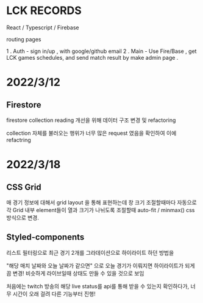 # LCK RECORDS 

  React / Typescript / Firebase
  
  routing pages 
  
   1 . Auth - sign in/up , with google/github email
   2 . Main - Use Fire/Base , get LCK games schedules, and send match result by make admin page .

# 2022/3/12

## Firestore

firestore collection reading 개선을 위해 데이터 구조 변경 및 refactoring

collection 자체를 불러오는 행위가 너무 많은 request 였음을 확인하여 이에 refactring

# 2022/3/18

## CSS Grid

매 경기 정보에 대해서 grid layout 을 통해 표현하는데 창 크기 조절할때마다
자동으로 각 Grid 내부 element들이 열과 크기가 나뉘도록 조절할때 auto-fit / minmax() css방식으로 변경.

## Styled-components

리스트 필터링으로 최근 경기 2개를 그라데이션으로 하이라이트 하던 방법을

"해당 매치 날짜와 오늘 날짜가 같으면" 으로 오늘 경기가 이뤄지면 하이라이트가 되게끔 변경!
비슷하게 라이브일때 상태도 만들 수 있을 것으로 보임

처음에는 twitch 방송의 해당 live status를 api를 통해 받을 수 있는지 확인하다가, 너무 시간이 오래 걸려 다른 기능부터 진행!


